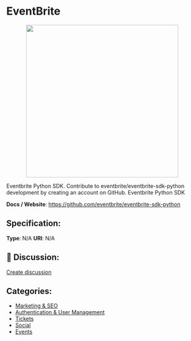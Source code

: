 # EventBrite
<p align="center">
    <img width="400" src="https://raw.githubusercontent.com/apis-list/apis-list/main/apis/eventbrite/logo_256x256.png" />
</p>

Eventbrite Python SDK. Contribute to eventbrite/eventbrite-sdk-python development by creating an account on GitHub.  Eventbrite Python SDK

**Docs / Website**: https://github.com/eventbrite/eventbrite-sdk-python

## Specification:
**Type**:  N/A 
**URI**:  N/A 

## 💬 Discussion:
[Create discussion](https://github.com/apis-list/apis-list/discussions/new)

## Categories:
- [Marketing & SEO](https://github.com/apis-list/apis-list#marketing-and-seo)
- [Authentication & User Management](https://github.com/apis-list/apis-list#authentication-and-user-management)
- [Tickets](https://github.com/apis-list/apis-list#tickets)
- [Social](https://github.com/apis-list/apis-list#social)
- [Events](https://github.com/apis-list/apis-list#events)



